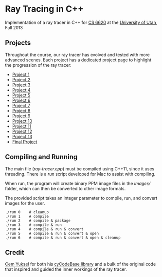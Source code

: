 Ray Tracing in C++
==================

Implementation of a ray tracer in C++ for [CS 6620](http://www.cemyuksel.com/courses/utah/cs6620/) at the [University of Utah](http://www.utah.edu/), Fall 2013


Projects
--------

Throughout the course, our ray tracer has evolved and tested with more advanced scenes. Each project has a dedicated project page to highlight the progression of the ray tracer:

  - [Project 1](prj1.html)
  - [Project 2](prj2.html)
  - [Project 3](prj3.html)
  - [Project 4](prj4.html)
  - [Project 5](prj5.html)
  - [Project 6](prj6.html)
  - [Project 7](prj7.html)
  - [Project 8](prj8.html)
  - [Project 9](prj9.html)
  - [Project 10](prj10.html)
  - [Project 11](prj11.html)
  - [Project 12](prj12.html)
  - [Project 13](prj13.html)
  - [Final Project](prj14.html)


Compiling and Running
---------------------

The main file (*ray-tracer.cpp*) must be compiled using C++11, since it uses threading. There is a *run* script developed for Mac to assist with compiling.

When run, the program will create binary PPM image files in the *images/* folder, which can then be converted to other image formats.

The provided script takes an integer parameter to compile, run, and convert images for the user.

    ./run 0    # cleanup
    ./run 1    # compile
    ./run 2    # compile & package
    ./run 3    # compile & run
    ./run 4    # compile & run & convert
    ./run 5    # compile & run & convert & open
    ./run 6    # compile & run & convert & open & cleanup


Credit
------

[Cem Yuksel](http://www.cemyuksel.com/) for both his [cyCodeBase library](http://www.cemyuksel.com/cyCodeBase/) and a bulk of the original code that inspired and guided the inner workings of the ray tracer.
